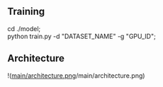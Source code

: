 ## Training
cd ./model;
<br> python train.py -d "DATASET_NAME" -g "GPU_ID";

## Architecture
!([main/architecture.png](https://github.com/LingtianYuan/STT-FSDP)/main/architecture.png)
